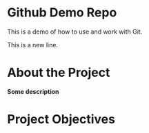 # Github Demo Repo
This is a demo of how to use and work with Git.

This is a new line.

# About the Project
**Some description**

# Project Objectives